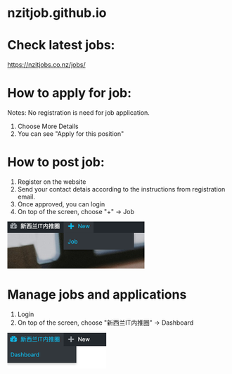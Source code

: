 # nzitjob.github.io

# Check latest jobs:
https://nzitjobs.co.nz/jobs/

# How to apply for job:
Notes: No registration is need for job application.
1. Choose More Details 
2. You can see "Apply for this position"

# How to post job:
1. Register on the website
2. Send your contact detais according to the instructions from registration email.
3. Once approved, you can login
4. On top of the screen, choose "+" -> Job

![alt text](post.png "post new job")

# Manage jobs and applications
1. Login
2. On top of the screen, choose "新西兰IT内推圈" -> Dashboard

![alt text](dashboard.png "manage")

